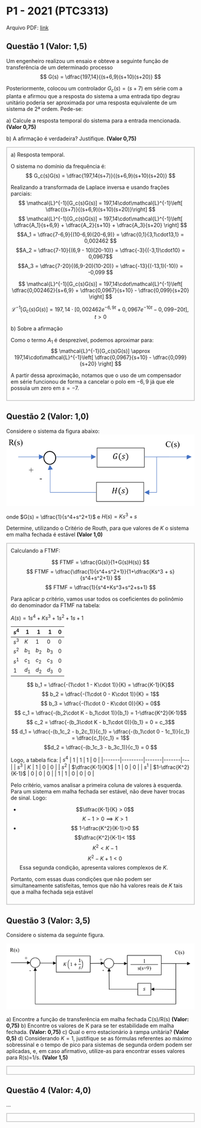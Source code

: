 # P1 - 2021 (PTC3313)

Arquivo PDF: [link](./p1_ptc3313_2021.pdf)

## Questão 1 **(Valor: 1,5)**
Um engenheiro realizou um ensaio e obteve a seguinte função de transferência de um
determinado processo
$$ G(s) = \dfrac{197,14}{(s+6,9)(s+10)(s+20)} $$

Posteriormente, colocou um controlador $G_c (s) = (s + 7)$ em série com a planta e afirmou que a resposta do sistema a uma entrada tipo degrau unitário poderia ser aproximada por uma resposta equivalente de um sistema de 2ª ordem. Pede-se:

a) Calcule a resposta temporal do sistema para a entrada mencionada. **(Valor 0,75)**

b) A afirmação é verdadeira? Justifique. **(Valor 0,75)**

<div style="border: 2px solid #ccc; padding: 10px; background-color: #0000;">
a) Resposta temporal.

O sistema no domínio da frequência é:
$$
G_c(s)G(s) = \dfrac{197,14(s+7)}{(s+6,9)(s+10)(s+20)}
$$

Realizando a transformada de Laplace inversa e usando frações parciais:
$$
\mathcal{L}^{-1}[G_c(s)G(s)] = 197,14\cdot\mathcal{L}^{-1}\left[
\dfrac{(s+7)}{(s+6,9)(s+10)(s+20)}\right]
$$
$$
\mathcal{L}^{-1}[G_c(s)G(s)] = 197,14\cdot\mathcal{L}^{-1}\left[
\dfrac{A_1}{s+6,9} + \dfrac{A_2}{s+10} + \dfrac{A_3}{s+20}
\right]
$$
$$A_1 = \dfrac{7-6,9}{(10-6,9)(20-6,9)} = \dfrac{0,1}{3,1\cdot13,1} = 0,002462 $$
$$A_2 = \dfrac{7-10}{(6,9 - 10)(20-10)} = \dfrac{-3}{(-3,1)\cdot10} = 0,0967$$
$$A_3 = \dfrac{7-20}{(6,9-20)(10-20)} = \dfrac{-13}{(-13,1)(-10)} = -0,099 $$

$$
\mathcal{L}^{-1}[G_c(s)G(s)] = 197,14\cdot\mathcal{L}^{-1}\left[
\dfrac{0,002462}{s+6,9} + \dfrac{0,0967}{s+10} - \dfrac{0,099}{s+20}
\right] $$

$$
\mathcal{L}^{-1}[G_c(s)G(s)] = 197,14\cdot\left[
0,002462e^{-6,9t} + 0,0967e^{-10t} - 0,099{-20t}
\right],t>0
$$


b) Sobre a afirmação

Como o termo $A_1$ é desprezível, podemos aproximar para:
$$
\mathcal{L}^{-1}[G_c(s)G(s)] \approx 197,14\cdot\mathcal{L}^{-1}\left[ \dfrac{0,0967}{s+10} - \dfrac{0,099}{s+20} \right]
$$

A partir dessa aproximação, notamos que o uso de um compensador em série funcionou de forma a cancelar o polo em $-6,9$ já que ele possuìa um zero em $s = -7$.


</div>

## Questão 2 **(Valor: 1,0)**
Considere o sistema da figura abaixo:
![Sistema em malha fechada com G(s) e H(s) definidos](../img/p1_ptc3313_2021_q2.png)

onde $G(s) = \dfrac{1}{s^4+s^2+1}$ e $H(s) = Ks^3 + s$

Determine, utilizando o Critério de Routh, para que valores de $K$ o sistema em malha fechada é estável **(Valor 1,0)**

<div style="border: 2px solid #ccc; padding: 10px; background-color: #0000;">
Calculando a FTMF:

$$ FTMF = \dfrac{G(s)}{1+G(s)H(s)} $$
$$ FTMF = \dfrac{\dfrac{1}{s^4+s^2+1}}{1+\dfrac{Ks^3 + s}{s^4+s^2+1}} $$
$$ FTMF = \dfrac{1}{s^4+Ks^3+s^2+s+1} $$

Para aplicar p critério, vamos usar todos os coeficientes do polinômio do denominador da FTMF na tabela:

$A(s) = 1s^4+Ks^3+1s^2+1s+1$

| $s^4$ | 1       | 1     | 1     | 0 |
|-------|---------|-------|-------|---|
| $s^3$ | $K$     | 1     | 0     | 0 |
| $s^2$ | $b_1$   | $b_2$ | $b_3$ | 0 |
| $s^1$ | $c_1$   | $c_2$ | $c_3$ | 0 |
| $1$   | $d_1$   | $d_2$ | $d_3$ | 0 |
$$ b_1 = \dfrac{-(1\cdot 1 - K\cdot 1)}{K} = \dfrac{K-1}{K}$$
$$ b_2 = \dfrac{-(1\cdot 0 - K\cdot 1)}{K} = 1$$
$$ b_3 = \dfrac{-(1\cdot 0 - K\cdot 0)}{K} = 0$$
$$ c_1 = \dfrac{-(b_2\cdot K - b_1\cdot 1)}{b_1} = 1-\dfrac{K^2}{K-1}$$
$$ c_2 = \dfrac{-(b_3\cdot K - b_1\cdot 0)}{b_1} = 0 = c_3$$
$$ d_1 = \dfrac{-(b_1c_2 - b_2c_1)}{c_1} = \dfrac{-(b_1\cdot 0 - 1c_1)}{c_1} = \dfrac{c_1}{c_1} = 1$$
$$d_2 = \dfrac{-(b_1c_3 - b_3c_1)}{c_1} = 0 $$

Logo, a tabela fica:
| $s^4$ | $1$       | $1$     | $1$     | $0$ |
|-------|---------|-------|-------|---|
| $s^3$ | $K$     | $1$     | $0$     | $0$ |
| $s^2$ | $\dfrac{K-1}{K}$   | $1$ | $0$ | $0$ |
| $s^1$ | $1-\dfrac{K^2}{K-1}$   | $0$ | $0$ | 0 |
| $1$   | $1$   | $0$ | $0$ | 0 |

Pelo critério, vamos analisar a primeira coluna de valores à esquerda. Para um sistema em malha fechada ser estável, não deve haver trocas de sinal. Logo:
- $$\dfrac{K-1}{K} > 0$$
$$K-1>0\implies K>1$$
- $$ 1-\dfrac{K^2}{K-1}>0 $$
$$\dfrac{K^2}{K-1}< 1$$
$$K^2<K-1$$
$$K^2-K+1<0$$
Essa segunda condição, apresenta valores complexos de $K$.

Portanto, com essas duas condições que não podem ser simultaneamente satisfeitas, temos que não há valores reais de $K$ tais que a malha fechada seja estável

</div>

## Questão 3 **(Valor: 3,5)**
Considere o sistema da seguinte figura.

![Sistema em malha fechada com G(s) e H(s) definidos](../img/p1_ptc3313_2021_q3.png)

a) Encontre a função de transferência em malha fechada C(s)/R(s) **(Valor: 0,75)**
b) Encontre os valores de K para se ter estabilidade em malha fechada. **(Valor: 0,75)**
c) Qual o erro estacionário à rampa unitária? **(Valor 0,5)**
d) Considerando $K=1$, justifique se as fórmulas referentes ao máximo sobressinal e o tempo de pico para sistemas de segunda ordem podem ser aplicadas, e, em caso afirmativo, utilize-as para encontrar esses valores para R(s)=1/s. **(Valor 1,5)**

<div style="border: 2px solid #ccc; padding: 10px; background-color: #0000;">

</div>

## Questão 4 **(Valor: 4,0)**
...

<div style="border: 2px solid #ccc; padding: 10px; background-color: #0000;">

</div>